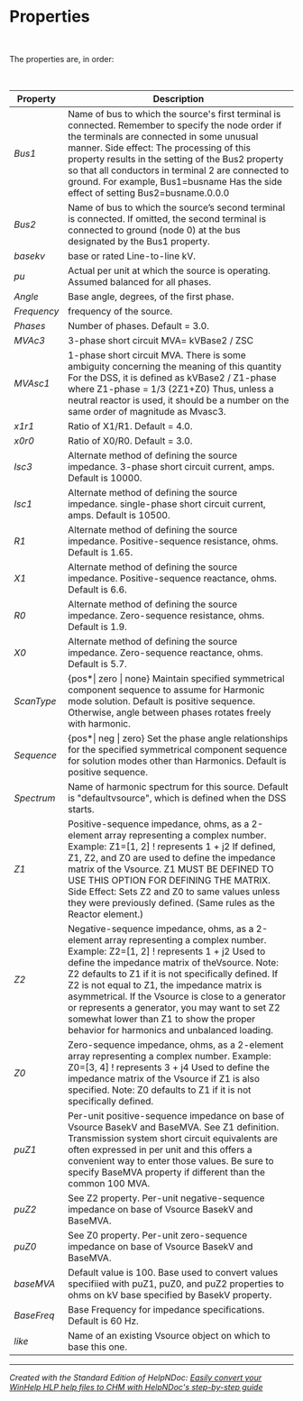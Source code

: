 # Properties

&nbsp;

The properties are, in order:

&nbsp;

| **Property** | **Description** |
| --- | --- |
| *Bus1* | Name of bus to which the source's first terminal is connected. Remember to specify the node order if the terminals are connected in some unusual manner. Side effect: The processing of this property results in the setting of the Bus2 property so that all conductors in terminal 2 are connected to ground. For example, Bus1=busname Has the side effect of setting Bus2=busname.0.0.0 |
| *Bus2* | Name of bus to which the source’s second terminal is connected. If omitted, the second terminal is connected to ground (node 0) at the bus designated by the Bus1 property. |
| *basekv* | base or rated Line-to-line kV. |
| *pu* | Actual per unit at which the source is operating. Assumed balanced for all phases. |
| *Angle* | Base angle, degrees, of the first phase. |
| *Frequency* | frequency of the source. |
| *Phases* | Number of phases. Default = 3.0. |
| *MVAc3* | &#51;-phase short circuit MVA= kVBase2 / ZSC |
| *MVAsc1* | &#49;-phase short circuit MVA. There is some ambiguity concerning the meaning of this quantity For the DSS, it is defined as kVBase2 / Z1-phase where Z1-phase = 1/3 (2Z1+Z0) Thus, unless a neutral reactor is used, it should be a number on the same order of magnitude as Mvasc3. |
| *x1r1* | Ratio of X1/R1. Default = 4.0. |
| *x0r0* | Ratio of X0/R0. Default = 3.0. |
| *Isc3* | Alternate method of defining the source impedance. 3-phase short circuit current, amps. Default is 10000. |
| *Isc1* | Alternate method of defining the source impedance. single-phase short circuit current, amps. Default is 10500. |
| *R1* | Alternate method of defining the source impedance. Positive-sequence resistance, ohms. Default is 1.65. |
| *X1* | Alternate method of defining the source impedance. Positive-sequence reactance, ohms. Default is 6.6. |
| *R0* | Alternate method of defining the source impedance. Zero-sequence resistance, ohms. Default is 1.9. |
| *X0* | Alternate method of defining the source impedance. Zero-sequence reactance, ohms. Default is 5.7. |
| *ScanType* | {pos\*\| zero \| none} Maintain specified symmetrical component sequence to assume for Harmonic mode solution. Default is positive sequence. Otherwise, angle between phases rotates freely with harmonic. |
| *Sequence* | {pos\*\| neg \| zero} Set the phase angle relationships for the specified symmetrical component sequence for solution modes other than Harmonics. Default is positive sequence. |
| *Spectrum* | Name of harmonic spectrum for this source. Default is "defaultvsource", which is defined when the DSS starts. |
| *Z1* | Positive-sequence impedance, ohms, as a 2-element array representing a complex number. Example: Z1=\[1, 2\] \! represents 1 + j2 If defined, Z1, Z2, and Z0 are used to define the impedance matrix of the Vsource. Z1 MUST BE DEFINED TO USE THIS OPTION FOR DEFINING THE MATRIX. Side Effect: Sets Z2 and Z0 to same values unless they were previously defined. (Same rules as the Reactor element.) |
| *Z2* | Negative-sequence impedance, ohms, as a 2-element array representing a complex number. Example: Z2=\[1, 2\] \! represents 1 + j2 Used to define the impedance matrix of theVsource. Note: Z2 defaults to Z1 if it is not specifically defined. If Z2 is not equal to Z1, the impedance matrix is asymmetrical. If the Vsource is close to a generator or represents a generator, you may want to set Z2 somewhat lower than Z1 to show the proper behavior for harmonics and unbalanced loading. |
| *Z0* | Zero-sequence impedance, ohms, as a 2-element array representing a complex number. Example: Z0=\[3, 4\] \! represents 3 + j4 Used to define the impedance matrix of the Vsource if Z1 is also specified. Note: Z0 defaults to Z1 if it is not specifically defined. |
| *puZ1* | Per-unit positive-sequence impedance on base of Vsource BasekV and BaseMVA. See Z1 definition. Transmission system short circuit equivalents are often expressed in per unit and this offers a convenient way to enter those values. Be sure to specify BaseMVA property if different than the common 100 MVA. |
| *puZ2* | See Z2 property. Per-unit negative-sequence impedance on base of Vsource BasekV and BaseMVA. |
| *puZ0* | See Z0 property. Per-unit zero-sequence impedance on base of Vsource BasekV and BaseMVA. |
| *baseMVA* | Default value is 100. Base used to convert values specifiied with puZ1, puZ0, and puZ2 properties to ohms on kV base specified by BasekV property. |
| *BaseFreq* | Base Frequency for impedance specifications. Default is 60 Hz. |
| *like* | Name of an existing Vsource object on which to base this one. |



***
_Created with the Standard Edition of HelpNDoc: [Easily convert your WinHelp HLP help files to CHM with HelpNDoc's step-by-step guide](<https://www.helpndoc.com/step-by-step-guides/how-to-convert-a-hlp-winhelp-help-file-to-a-chm-html-help-help-file/>)_
